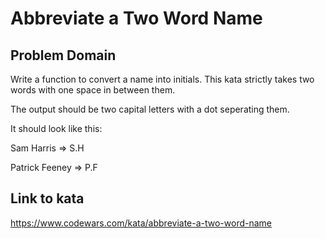 # Abbreviate a Two Word Name

## Problem Domain
Write a function to convert a name into initials. This kata strictly takes two words with one space in between them.

The output should be two capital letters with a dot seperating them.

It should look like this:

Sam Harris => S.H

Patrick Feeney => P.F

## Link to kata
https://www.codewars.com/kata/abbreviate-a-two-word-name
